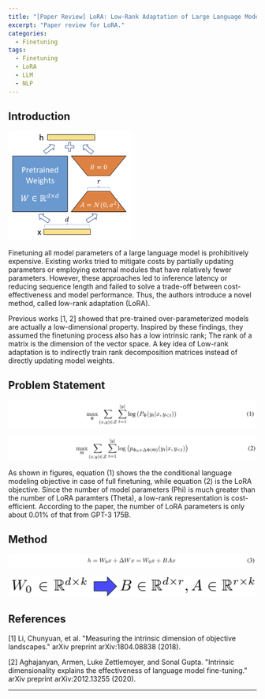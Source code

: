 ```yaml
---
title: "[Paper Review] LoRA: Low-Rank Adaptation of Large Language Models"
excerpt: "Paper review for LoRA."
categories:
  - Finetuning
tags:
  - Finetuning
  - LoRA
  - LLM
  - NLP
---
```


## Introduction

<img src="/images/posts/2023-12-27-lora/lora.png" width="50%"/>

Finetuning all model parameters of a large language model is prohibitively expensive.
Existing works tried to mitigate costs by partially updating parameters or employing external modules that have relatively fewer parameters.
However, these approaches led to inference latency or reducing sequence length and failed to solve a trade-off between cost-effectiveness and model performance.
Thus, the authors introduce a novel method, called low-rank adaptation (LoRA).

Previous works \[1, 2\] showed that pre-trained over-parameterized models are actually a low-dimensional property.
Inspired by these findings, they assumed the finetuning process also has a low intrinsic rank; The rank of a matrix is the dimension of the vector space.
A key idea of Low-rank adaptation is to indirectly train rank decomposition matrices instead of directly updating model weights.

## Problem Statement

![img](/images/posts/2023-12-27-lora/full-finetuning.png)

![img](/images/posts/2023-12-27-lora/low-rank-adaptation.png)

As shown in figures, equation (1) shows the the conditional language modeling objective in case of full finetuning, while equation (2) is the LoRA objective.
Since the number of model parameters (Phi) is much greater than the number of LoRA paramters (Theta), a low-rank representation is cost-efficient.
According to the paper, the number of LoRA parameters is only about 0.01% of that from GPT-3 175B.

## Method

![img](/images/posts/2023-12-27-lora/reparametrization.png)

![img](/images/posts/2023-12-27-lora/rank-decomposition.png)

## References
\[1\] Li, Chunyuan, et al. "Measuring the intrinsic dimension of objective landscapes." arXiv preprint arXiv:1804.08838 (2018).

\[2\] Aghajanyan, Armen, Luke Zettlemoyer, and Sonal Gupta. "Intrinsic dimensionality explains the effectiveness of language model fine-tuning." arXiv preprint arXiv:2012.13255 (2020).

***